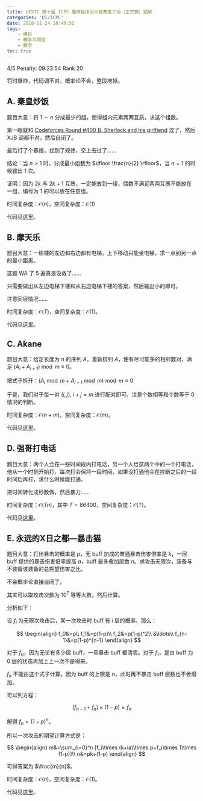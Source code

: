 ```yaml
---
title: UESTC 第十届 ICPC 趣味程序设计竞赛第三场（正式赛）题解
categories: 'OI/ICPC'
date: 2018-11-24 16:49:52
tags:
	- 模拟
	- 概率与期望
	- 数学
toc: true
---
```


4/5 Penalty: 09:23:54 Rank 20
<!-- more -->

罚时爆炸，代码调不对，概率论不会，整段垮掉。

## A. 秦皇炒饭

题目大意：将 $1\sim n$ 分成最少的组，使得组内元素两两互质。求这个组数。

第一眼就和 [Codeforces Round #400 B. Sherlock and his girlfiend](http://codeforces.com/problemset/problem/776/B) 混了，然后 XJB 调都不对，然后自闭了。

最后打了个暴搜，找到了规律，交上去过了……

结论：当 $n>1$ 时，分成最小组数为 $\lfloor \frac{n}{2} \rfloor$，当 $n=1$ 的时候输出 $1$ 次。

证明：因为 $2k$ 与 $2k+1$ 互质，一定能放到一组，偶数不满足两两互质不能放在一组，编号为 $1$ 的可以放在任意组。

时间复杂度：$\mathcal{O}(n)$，空间复杂度：$\mathcal{O}(1)$

代码见[这里](https://github.com/HeRaNO/OI-ICPC-Codes/blob/master/UESTC/2347.cpp)。

## B. 摩天乐

题目大意：一栋楼的左边和右边都有电梯，上下移动只能坐电梯，求一点到另一点的最小距离。

这题 WA 了 $5$ 遍真是没救了……

只需要做出从左边电梯下楼和从右边电梯下楼的答案，然后输出小的即可。

注意同层情况……

时间复杂度：$\mathcal{O}(T)$，空间复杂度：$\mathcal{O}(1)$。

代码见[这里](https://github.com/HeRaNO/OI-ICPC-Codes/blob/master/UESTC/2349.cpp)。

## C. Akane

题目大意：给定长度为 $n$ 的序列 $A$，重新排列 $A$，使有尽可能多的相邻数对，满足 $(A_i+A_{i+1})\bmod m \equiv 0$。

把式子拆开：$(A_i\bmod m+A_{i+1}\bmod m)\bmod m \equiv 0$

于是，我们对于每一对 $(i,j),\ i+j=m$ 进行配对即可。注意个数相等和个数等于 $0$ 情况的判断。

时间复杂度：$\mathcal{O}(n+m)$，空间复杂度：$\mathcal{O}(m)$。

代码见[这里](https://github.com/HeRaNO/OI-ICPC-Codes/blob/master/UESTC/2350.cpp)。

## D. 强哥打电话

题目大意：两个人会在一些时间段内打电话，另一个人给这两个中的一个打电话，他从一个时刻开始打，每次打会保持一段时间，如果没打通他会在挂断之后的一段时间后再打，求什么时候能打通。

把时间转化成秒数做，然后暴力……

时间复杂度：$\mathcal{O}(Tn)$，其中 $T=86400$，空间复杂度：$\mathcal{O}(T)$。

代码见[这里](https://github.com/HeRaNO/OI-ICPC-Codes/blob/master/UESTC/2351.cpp)。

## E. 永远的X日之都—暴击猫

题目大意：打出暴击的概率是 $p$，无 buff 加成的普通暴击伤害倍率是 $k$，一层 buff 提供的暴击伤害倍率提高 $a$，buff 最多叠加层数 $n$。求攻击无限次，装备与不装备该装备的总期望伤害之比。

不会概率论直接自闭了。

其实可以取攻击次数为 $10^7$ 等等大数，然后计算。

分析如下：

设 $f_i$ 为无限次攻击后，某一次攻击时 buff 有 $i$ 层的概率。那么：

$$
\begin{align}
f_0&=p\\
f_1&=p(1-p)\\
f_2&=p(1-p)^2\\
&\ldots\\
f_{n-1}&=p(1-p)^{n-1}
\end{align}
$$

对于 $f_0$，因为无论有多少层 buff，一旦暴击 buff 都清零。对于 $f_1$，是由 buff 为 $0$ 层的状态再加上上一次不是得来。

$f_n$ 不能由这个式子计算。因为 buff 的上限是 $n$，此时再不暴击 buff 层数也不会增加。

可以列方程：

$$
(f_{n-1}+f_n)\times (1-p)=f_n
$$

解得 $f_n=(1-p)^n$。

所以一次攻击的期望计算方式是：

$$
\begin{align}
m&=\sum_{i=0}^n [f_i\times (k+ia)\times p+f_i\times 1\times (1-p)]\\
n&=pk+(1-p)
\end{align}
$$

可得答案为 $\frac{m}{n}$。

时间复杂度：$\mathcal{O}(n)$，空间复杂度：$\mathcal{O}(1)$。

代码见[这里](https://github.com/HeRaNO/OI-ICPC-Codes/blob/master/UESTC/2352.cpp)。
